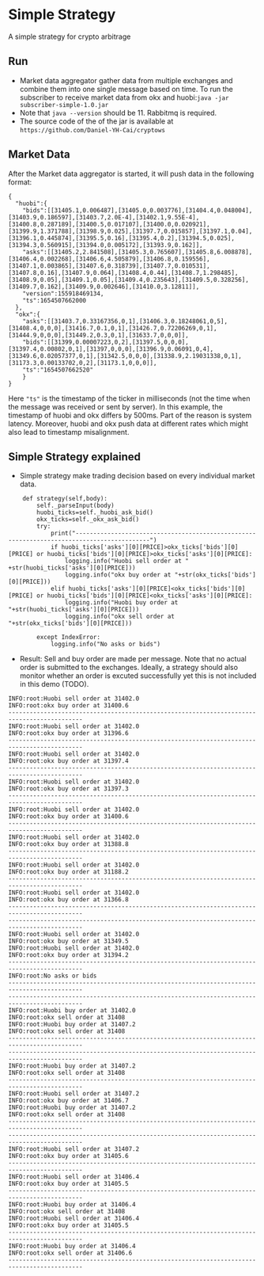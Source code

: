 # Simple Strategy
A simple strategy for crypto arbitrage
## Run
* Market data aggregator gather data from multiple exchanges and combine them into one single message based on time. To run the subscriber to receive market data from okx and huobi:``java -jar subscriber-simple-1.0.jar``<br>
* Note that `java --version` should be 11. Rabbitmq is required. <br>
*  The source code of the of the jar is available at `https://github.com/Daniel-YH-Cai/cryptows`
## Market Data
After the Market data aggregator is started, it will push data in the following format:
```
{
  "huobi":{
    "bids":[[31405.1,0.006487],[31405.0,0.003776],[31404.4,0.048004],[31403.9,0.186597],[31403.7,2.0E-4],[31402.1,9.55E-4],[31400.8,0.287189],[31400.5,0.017107],[31400.0,0.020921],[31399.9,1.371788],[31398.9,0.025],[31397.7,0.015857],[31397.1,0.04],[31396.1,0.445874],[31395.5,0.16],[31395.4,0.2],[31394.5,0.025],[31394.3,0.560915],[31394.0,0.005172],[31393.9,0.162]],
    "asks":[[31405.2,2.841508],[31405.3,0.765607],[31405.8,6.008878],[31406.4,0.002268],[31406.6,4.505879],[31406.8,0.159556],[31407.1,0.003865],[31407.6,0.318739],[31407.7,0.010531],[31407.8,0.16],[31407.9,0.064],[31408.4,0.44],[31408.7,1.298485],[31408.9,0.05],[31409.1,0.05],[31409.4,0.235643],[31409.5,0.328256],[31409.7,0.162],[31409.9,0.002646],[31410.0,3.12811]],
    "version":155918469134,
    "ts":1654507662000
  },
  "okx":{
    "asks":[[31403.7,0.33167356,0,1],[31406.3,0.18248061,0,5],[31408.4,0,0,0],[31416.7,0.1,0,1],[31426.7,0.72206269,0,1],[31444.9,0,0,0],[31449.2,0.3,0,1],[31633.7,0,0,0]],
    "bids":[[31399,0.00007223,0,2],[31397.5,0,0,0],[31397.4,0.00802,0,1],[31397,0,0,0],[31396.9,0.06091,0,4],[31349.6,0.02057377,0,1],[31342.5,0,0,0],[31338.9,2.19031338,0,1],[31173.3,0.00133702,0,2],[31173.1,0,0,0]],
    "ts":"1654507662520"
    }
}
```
Here `"ts"` is the timestamp of the ticker in milliseconds (not the time when the message was received or sent by server).
In this example, the timestamp of huobi and okx differs by 500ms. Part of the reason is system latency. Moreover, huobi and okx push data at different rates which might also lead to timestamp misalignment.
## Simple Strategy explained
* Simple strategy make trading decision based on every individual market data. 
```
    def strategy(self,body):
        self._parseInput(body)
        huobi_ticks=self._huobi_ask_bid()
        okx_ticks=self._okx_ask_bid()
        try:
            print("-------------------------------------------------------------------------------------------")
            if huobi_ticks['asks'][0][PRICE]>okx_ticks['bids'][0][PRICE] or huobi_ticks['bids'][0][PRICE]>okx_ticks['asks'][0][PRICE]:
                logging.info("Huobi sell order at " +str(huobi_ticks['asks'][0][PRICE]))
                logging.info("okx buy order at "+str(okx_ticks['bids'][0][PRICE]))
            elif huobi_ticks['asks'][0][PRICE]<okx_ticks['bids'][0][PRICE] or huobi_ticks['bids'][0][PRICE]<okx_ticks['asks'][0][PRICE]:
                logging.info("Huobi buy order at "+str(huobi_ticks['asks'][0][PRICE]))
                logging.info("okx sell order at "+str(okx_ticks['bids'][0][PRICE]))

        except IndexError:
            logging.info("No asks or bids")
```
* Result:
Sell and buy order are made per message. Note that no actual order is submitted to the exchanges. Ideally, a strategy should also monitor whether an order is excuted successfully yet this is not included in this demo (TODO).

```
INFO:root:Huobi sell order at 31402.0
INFO:root:okx buy order at 31400.6
-------------------------------------------------------------------------------------------
INFO:root:Huobi sell order at 31402.0
INFO:root:okx buy order at 31396.6
-------------------------------------------------------------------------------------------
INFO:root:Huobi sell order at 31402.0
INFO:root:okx buy order at 31397.4
-------------------------------------------------------------------------------------------
INFO:root:Huobi sell order at 31402.0
INFO:root:okx buy order at 31397.3
-------------------------------------------------------------------------------------------
INFO:root:Huobi sell order at 31402.0
INFO:root:okx buy order at 31400.6
-------------------------------------------------------------------------------------------
INFO:root:Huobi sell order at 31402.0
INFO:root:okx buy order at 31388.8
-------------------------------------------------------------------------------------------
INFO:root:Huobi sell order at 31402.0
INFO:root:okx buy order at 31188.2
-------------------------------------------------------------------------------------------
INFO:root:Huobi sell order at 31402.0
INFO:root:okx buy order at 31366.8
-------------------------------------------------------------------------------------------
-------------------------------------------------------------------------------------------
INFO:root:Huobi sell order at 31402.0
INFO:root:okx buy order at 31349.5
INFO:root:Huobi sell order at 31402.0
INFO:root:okx buy order at 31394.2
-------------------------------------------------------------------------------------------
INFO:root:No asks or bids
-------------------------------------------------------------------------------------------
-------------------------------------------------------------------------------------------
INFO:root:Huobi buy order at 31402.0
INFO:root:okx sell order at 31408
INFO:root:Huobi buy order at 31407.2
INFO:root:okx sell order at 31408
-------------------------------------------------------------------------------------------
-------------------------------------------------------------------------------------------
INFO:root:Huobi buy order at 31407.2
INFO:root:okx sell order at 31408
-------------------------------------------------------------------------------------------
INFO:root:Huobi sell order at 31407.2
INFO:root:okx buy order at 31406.7
INFO:root:Huobi buy order at 31407.2
INFO:root:okx sell order at 31408
-------------------------------------------------------------------------------------------
-------------------------------------------------------------------------------------------
INFO:root:Huobi sell order at 31407.2
INFO:root:okx buy order at 31405.6
-------------------------------------------------------------------------------------------
INFO:root:Huobi sell order at 31406.4
INFO:root:okx buy order at 31405.5
-------------------------------------------------------------------------------------------
INFO:root:Huobi buy order at 31406.4
INFO:root:okx sell order at 31408
INFO:root:Huobi sell order at 31406.4
INFO:root:okx buy order at 31405.5
-------------------------------------------------------------------------------------------
INFO:root:Huobi buy order at 31406.4
INFO:root:okx sell order at 31406.6
-------------------------------------------------------------------------------------------


```

